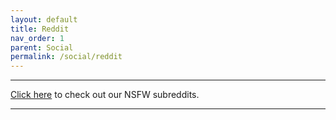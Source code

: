 ```yaml
---
layout: default
title: Reddit
nav_order: 1
parent: Social
permalink: /social/reddit
---
```


<!-- 
{: .note }
> {: .opaque }
> 
>
> 
-->

<!-- ////////////////////////////////////////////////////////////////////////////////////////////////////////////////////// -->
<hr />
<p class="text-small"><a href="https://the-back-room.info/social/reddit/nsfw">Click here</a> to check out our NSFW subreddits.</p> 
<hr />
<!-- ////////////////////////////////////////////////////////////////////////////////////////////////////////////////////// -->


